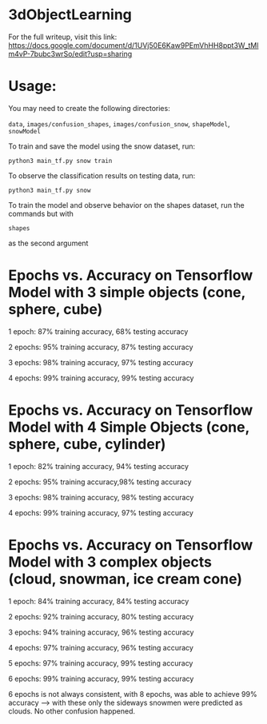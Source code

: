 # 3dObjectLearning
For the full writeup, visit this link: https://docs.google.com/document/d/1UVj50E6Kaw9PEmVhHH8ppt3W_tMlm4vP-7bubc3wrSo/edit?usp=sharing

# Usage:
You may need to create the following directories:

`data`, `images/confusion_shapes`, `images/confusion_snow`, `shapeModel`, `snowModel`

To train and save the model using the snow dataset, run:

`python3 main_tf.py snow train`

To observe the classification results on testing data, run:

`python3 main_tf.py snow`

To train the model and observe behavior on the shapes dataset, run the commands but with

`shapes`

as the second argument

# Epochs vs. Accuracy on Tensorflow Model with 3 simple objects (cone, sphere, cube)
1 epoch: 87% training accuracy, 68% testing accuracy

2 epochs: 95% training accuracy, 87% testing accuracy

3 epochs: 98% training accuracy, 97% testing accuracy

4 epochs: 99% training accuracy, 99% testing accuracy

# Epochs vs. Accuracy on Tensorflow Model with 4 Simple Objects (cone, sphere, cube, cylinder)

1 epoch: 82% training accuracy, 94% testing accuracy

2 epochs: 95% training accuracy,98% testing accuracy

3 epochs: 98% training accuracy, 98% testing accuracy

4 epochs: 99% training accuracy, 97% testing accuracy

# Epochs vs. Accuracy on Tensorflow Model with 3 complex objects (cloud, snowman, ice cream cone)

1 epoch: 84% training accuracy, 84% testing accuracy

2 epochs: 92% training accuracy, 80% testing accuracy

3 epochs: 94% training accuracy, 96% testing accuracy

4 epochs: 97% training accuracy, 96% testing accuracy

5 epochs: 97% training accuracy, 99% testing accuracy

6 epochs: 99% training accuracy, 99% testing accuracy


6 epochs is not always consistent,
with 8 epochs, was able to achieve 99% accuracy --> with these only the sideways snowmen
were predicted as clouds. No other confusion happened.
